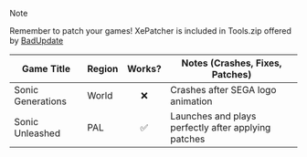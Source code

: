 > [!NOTE]
> Remember to patch your games! XePatcher is included in Tools.zip offered by [BadUpdate](https://github.com/grimdoomer/Xbox360BadUpdate/releases/latest)

| Game Title        | Region | Works? | Notes (Crashes, Fixes, Patches) |
|-------------------|--------|:------:|---------------------------------|
| Sonic Generations | World | ❌ | Crashes after SEGA logo animation    |
| Sonic Unleashed | PAL | ✅ | Launches and plays perfectly after applying patches |
